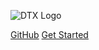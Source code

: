

![DTX Logo](https://raw.githubusercontent.com/DataTunerX/datatunerx-controller/main/assets/logo/Logo_DataTunerX%20-%20Horizontal%20-%20Color%20Dark.png#gh-light-mode-only)


[GitHub](https://github.com/docsifyjs/docsify/)
[Get Started](README.md)


